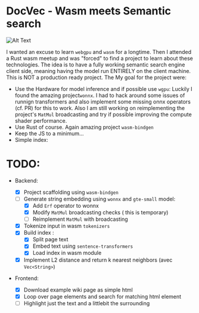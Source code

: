 # DocVec - Wasm meets Semantic search

![Alt Text](./data/docvec.gif)

I wanted an excuse to learn `webgpu` and `wasm` for a longtime. Then I attended a Rust wasm meetup and was "forced" to find a project to learn about these technologies.
The idea is to have a fully working semantic search engine client side, meaning having the model run ENTIRELY on the client machine.
This is NOT a production ready project. The
My goal for the project were:

- Use the Hardware for model inference and if possible use `wgpu`: Luckily I found the amazing project`wonnx`. I had to hack around some issues of runnign transformers and also implement some missing onnx operators (cf. PR) for this to work. Also I am still working on reimplementing the project's `MatMul` broadcasting and try if possible improving the compute shader performance.
- Use Rust of course. Again amazing project `wasm-bindgen`
- Keep the JS to a minimum...
- Simple index:

# TODO:

- Backend:

  - [x] Project scaffolding using `wasm-bindgen`
  - [ ] Generate string embedding using `wonnx` and `gte-small` model:
    - [x] Add `Erf` operator to wonnx
    - [x] Modify `MatMul` broadcasting checks ( this is temporary)
    - [ ] Reimplement `MatMul` with broadcasting
  - [x] Tokenize input in wasm `tokenizers`
  - [x] Build index :
    - [x] Split page text
    - [x] Embed text using `sentence-transformers`
    - [x] Load index in wasm module
  - [x] Implement L2 distance and return k nearest neighbors (avec `Vec<String>`)

- Frontend:
  - [x] Download example wiki page as simple html
  - [x] Loop over page elements and search for matching html element
  - [ ] Highlight just the text and a littlebit the surrounding
